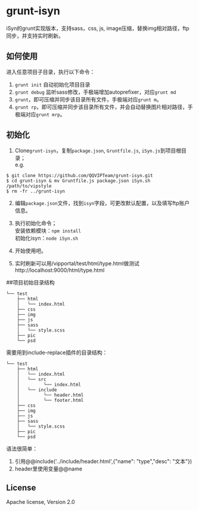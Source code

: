 grunt-isyn
==========

iSyn的grunt实现版本，支持sass，css, js, image压缩，替换img相对路径，ftp同步，并支持实时刷新。

## 如何使用
进入任意项目子目录，执行以下命令：

1. `grunt init` 自动初始化项目目录
2. `grunt debug` 监听sass修改，手极端增加autoprefixer，对应`grunt md`
3. `grunt`，即可压缩并同步该目录所有文件，手极端对应`grunt m`。
4. `grunt rp`，即可压缩并同步该目录所有文件，并会自动替换图片相对路径，手极端对应`grunt mrp`。


## 初始化
1. Clone`grunt-isyn`，复制`package.json`, `Gruntfile.js`, `iSyn.js`到项目根目录；  
e.g.  
```
$ git clone https://github.com/QQVIPTeam/grunt-isyn.git
$ cd grunt-isyn & mv Gruntfile.js package.json iSyn.sh /path/to/vipstyle
$ rm -fr ../grunt-isyn
```

2. 编辑`package.json`文件，找到`isyn`字段，可更改默认配置，以及填写ftp账户信息。

3. 执行初始化命令；  
安装依赖模块：`npm install`  
初始化isyn：`node iSyn.sh`
4. 开始使用吧。
5. 实时刷新可以用/vipportal/test/html/type.html做测试http://localhost:9000/html/type.html



##项目初始目录结构
```
└── test
    ├── html
    │   └── index.html
    ├── css
    ├── img
    ├── js
    ├── sass
    │   └── style.scss
    ├── pic
    └── psd
```
需要用到include-replace插件的目录结构：

```
└── test
    ├── html
    │   └── index.html
    │   └── src
    │  		  └── index.html
    │   └── include
   	│ 		  └── header.html
   	│ 		  └── footer.html
    ├── css
    ├── img
    ├── js
    ├── sass
    │   └── style.scss
    ├── pic
    └── psd
```
语法很简单：
1. 引用@@include('../include/header.html',{"name": "type","desc": "文本"})
2. header里使用变量@@name
## License
Apache license, Version 2.0
